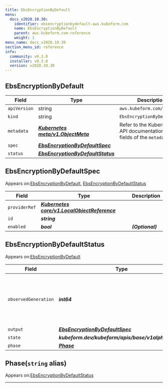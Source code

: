 ```yaml
---
title: EbsEncryptionByDefault
menu:
  docs_v2020.10.30:
    identifier: ebsencryptionbydefault-aws.kubeform.com
    name: EbsEncryptionByDefault
    parent: aws.kubeform.com-reference
    weight: 1
menu_name: docs_v2020.10.30
section_menu_id: reference
info:
  community: v0.3.0
  installer: v0.3.0
  version: v2020.10.30
---
```


## EbsEncryptionByDefault
| Field | Type | Description |
| ------ | ----- | ----------- |
| `apiVersion` | string | `aws.kubeform.com/v1alpha1` |
|    `kind` | string | `EbsEncryptionByDefault` |
| `metadata` | ***[Kubernetes meta/v1.ObjectMeta](https://v1-18.docs.kubernetes.io/docs/reference/generated/kubernetes-api/v1.18/#objectmeta-v1-meta)***|Refer to the Kubernetes API documentation for the fields of the `metadata` field.|
| `spec` | ***[EbsEncryptionByDefaultSpec](#ebsencryptionbydefaultspec)***||
| `status` | ***[EbsEncryptionByDefaultStatus](#ebsencryptionbydefaultstatus)***||
## EbsEncryptionByDefaultSpec

Appears on:[EbsEncryptionByDefault](#ebsencryptionbydefault), [EbsEncryptionByDefaultStatus](#ebsencryptionbydefaultstatus)

| Field | Type | Description |
| ------ | ----- | ----------- |
| `providerRef` | ***[Kubernetes core/v1.LocalObjectReference](https://v1-18.docs.kubernetes.io/docs/reference/generated/kubernetes-api/v1.18/#localobjectreference-v1-core)***||
| `id` | ***string***||
| `enabled` | ***bool***| ***(Optional)*** |
## EbsEncryptionByDefaultStatus

Appears on:[EbsEncryptionByDefault](#ebsencryptionbydefault)

| Field | Type | Description |
| ------ | ----- | ----------- |
| `observedGeneration` | ***int64***| ***(Optional)*** Resource generation, which is updated on mutation by the API Server.|
| `output` | ***[EbsEncryptionByDefaultSpec](#ebsencryptionbydefaultspec)***| ***(Optional)*** |
| `state` | ***kubeform.dev/kubeform/apis/base/v1alpha1.State***| ***(Optional)*** |
| `phase` | ***[Phase](#phase)***| ***(Optional)*** |
## Phase(`string` alias)

Appears on:[EbsEncryptionByDefaultStatus](#ebsencryptionbydefaultstatus)

---
